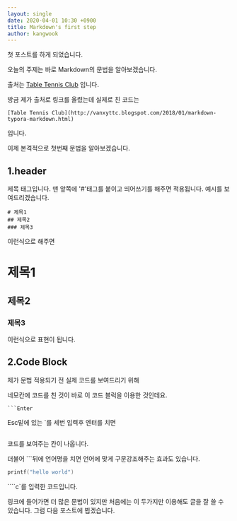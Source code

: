 ```yaml
---
layout: single
date: 2020-04-01 10:30 +0900
title: Markdown's first step
author: kangwook
---
```


첫 포스트를 하게 되었습니다.

오늘의 주제는 바로 Markdown의 문법을 알아보겠습니다.

출처는 [Table Tennis Club](http://vanxyttc.blogspot.com/2018/01/markdown-typora-markdown.html) 입니다.

방금 제가 출처로 링크를 올렸는데 실제로 친 코드는

```
[Table Tennis Club](http://vanxyttc.blogspot.com/2018/01/markdown-typora-markdown.html)
```

입니다.

이제 본격적으로 첫번째 문법을 알아보겠습니다.

## 1.header

제목 태그입니다. 맨 앞쪽에 '#'태그를 붙이고 띄어쓰기를 해주면 적용됩니다. 예시를 보여드리겠습니다.

```
# 제목1
## 제목2
### 제목3
```

이런식으로 해주면 

# 제목1

## 제목2

### 제목3

이런식으로 표현이 됩니다.

## 2.Code Block

제가 문법 적용되기 전 실제 코드를 보여드리기 위해 

네모칸에 코드를 친 것이 바로 이 코드 블럭을 이용한 것인데요. 

```
​```Enter
```

Esc밑에 있는 `를 세번 입력후 엔터를 치면

```

```

코드를 보여주는 칸이 나옵니다.

더불어 ```뒤에 언어명을 치면 언어에 맞게 구문강조해주는 효과도 있습니다.

```c++
printf("hello world")
```

````c`를 입력한 코드입니다.

링크에 들어가면 더 많은 문법이 있지만 처음에는 이 두가지만 이용해도 글을 잘 쓸 수 있습니다. 그럼 다음 포스트에 뵙겠습니다.





